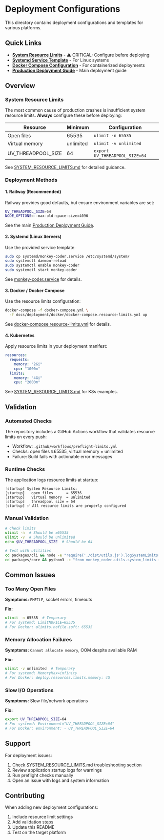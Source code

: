 # Deployment Configurations

This directory contains deployment configurations and templates for various platforms.

## Quick Links

- **[System Resource Limits](./SYSTEM_RESOURCE_LIMITS.md)** - ⚠️ CRITICAL: Configure before deploying
- **[Systemd Service Template](./systemd/monkey-coder.service)** - For Linux systems
- **[Docker Compose Configuration](./docker/docker-compose.resource-limits.yml)** - For containerized deployments
- **[Production Deployment Guide](../production-deployment-guide.md)** - Main deployment guide

## Overview

### System Resource Limits

The most common cause of production crashes is insufficient system resource limits. **Always** configure these before deploying:

| Resource | Minimum | Configuration |
|----------|---------|---------------|
| Open files | 65535 | `ulimit -n 65535` |
| Virtual memory | unlimited | `ulimit -v unlimited` |
| UV_THREADPOOL_SIZE | 64 | `export UV_THREADPOOL_SIZE=64` |

See [SYSTEM_RESOURCE_LIMITS.md](./SYSTEM_RESOURCE_LIMITS.md) for detailed guidance.

### Deployment Methods

#### 1. Railway (Recommended)

Railway provides good defaults, but ensure environment variables are set:

```bash
UV_THREADPOOL_SIZE=64
NODE_OPTIONS=--max-old-space-size=4096
```

See the main [Production Deployment Guide](../production-deployment-guide.md).

#### 2. Systemd (Linux Servers)

Use the provided service template:

```bash
sudo cp systemd/monkey-coder.service /etc/systemd/system/
sudo systemctl daemon-reload
sudo systemctl enable monkey-coder
sudo systemctl start monkey-coder
```

See [monkey-coder.service](./systemd/monkey-coder.service) for details.

#### 3. Docker / Docker Compose

Use the resource limits configuration:

```bash
docker-compose -f docker-compose.yml \
  -f docs/deployment/docker/docker-compose.resource-limits.yml up
```

See [docker-compose.resource-limits.yml](./docker/docker-compose.resource-limits.yml) for details.

#### 4. Kubernetes

Apply resource limits in your deployment manifest:

```yaml
resources:
  requests:
    memory: "2Gi"
    cpu: "1000m"
  limits:
    memory: "4Gi"
    cpu: "2000m"
```

See [SYSTEM_RESOURCE_LIMITS.md](./SYSTEM_RESOURCE_LIMITS.md) for K8s examples.

## Validation

### Automated Checks

The repository includes a GitHub Actions workflow that validates resource limits on every push:

- Workflow: `.github/workflows/preflight-limits.yml`
- Checks: open files ≥65535, virtual memory = unlimited
- Failure: Build fails with actionable error messages

### Runtime Checks

The application logs resource limits at startup:

```
[startup] System Resource Limits:
[startup]   open files      = 65536
[startup]   virtual memory  = unlimited
[startup]   threadpool size = 64
[startup] ✅ All resource limits are properly configured
```

### Manual Validation

```bash
# Check limits
ulimit -n  # Should be ≥65535
ulimit -v  # Should be unlimited
echo $UV_THREADPOOL_SIZE  # Should be 64

# Test with utilities
cd packages/cli && node -e "require('./dist/utils.js').logSystemLimits()"
cd packages/core && python3 -c "from monkey_coder.utils.system_limits import log_startup_limits; log_startup_limits()"
```

## Common Issues

### Too Many Open Files

**Symptoms:** `EMFILE`, socket errors, timeouts

**Fix:**
```bash
ulimit -n 65535  # Temporary
# For systemd: LimitNOFILE=65535
# For Docker: ulimits.nofile.soft: 65535
```

### Memory Allocation Failures

**Symptoms:** `Cannot allocate memory`, OOM despite available RAM

**Fix:**
```bash
ulimit -v unlimited  # Temporary
# For systemd: MemoryMax=infinity
# For Docker: deploy.resources.limits.memory: 4G
```

### Slow I/O Operations

**Symptoms:** Slow file/network operations

**Fix:**
```bash
export UV_THREADPOOL_SIZE=64
# For systemd: Environment="UV_THREADPOOL_SIZE=64"
# For Docker: environment: - UV_THREADPOOL_SIZE=64
```

## Support

For deployment issues:

1. Check [SYSTEM_RESOURCE_LIMITS.md](./SYSTEM_RESOURCE_LIMITS.md) troubleshooting section
2. Review application startup logs for warnings
3. Run preflight checks manually
4. Open an issue with logs and system information

## Contributing

When adding new deployment configurations:

1. Include resource limit settings
2. Add validation steps
3. Update this README
4. Test on the target platform
